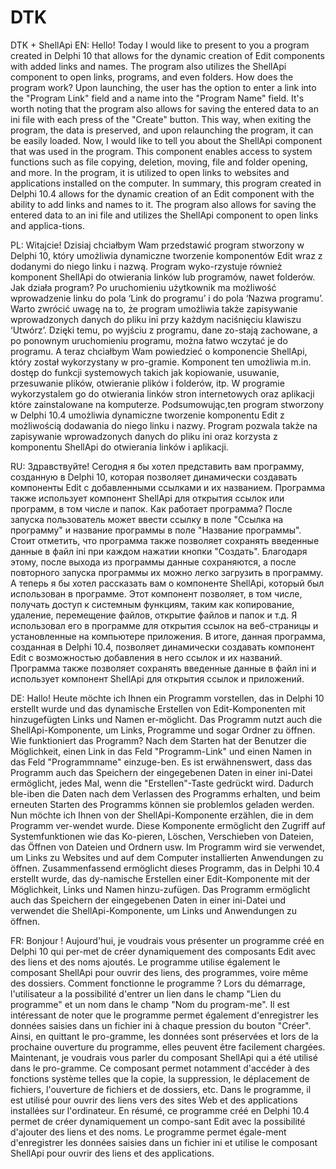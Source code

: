# DTK
DTK + ShellApi
EN:
Hello! Today I would like to present to you a program created in Delphi 10 that allows for the dynamic creation of Edit components with added links and names. The program also utilizes the ShellApi component to open links, programs, and even folders.
How does the program work? Upon launching, the user has the option to enter a link into the "Program Link" field and a name into the "Program Name" field.
It's worth noting that the program also allows for saving the entered data to an ini file with each press of the "Create" button. This way, when exiting the program, the data is preserved, and upon relaunching the program, it can be easily loaded.
Now, I would like to tell you about the ShellApi component that was used in the program. This component enables access to system functions such as file copying, deletion, moving, file and folder opening, and more. In the program, it is utilized to open links to websites and applications installed on the computer.
In summary, this program created in Delphi 10.4 allows for the dynamic creation of an Edit component with the ability to add links and names to it. The program also allows for saving the entered data to an ini file and utilizes the ShellApi component to open links and applica-tions.

PL:
Witajcie! Dzisiaj chciałbym Wam przedstawić program stworzony w Delphi 10, który umożliwia dynamiczne tworzenie komponentów Edit wraz z dodanymi do niego linku i nazwą. Program wyko-rzystuje również komponent ShellApi do otwierania linków lub programów, nawet folderów.
Jak działa program? Po uruchomieniu użytkownik ma możliwość wprowadzenie linku do pola ‘Link do programu’  i do pola ‘Nazwa programu’.
Warto zwrócić uwagę na to, że program umożliwia także zapisywanie wprowadzonych danych do pliku ini przy każdym naciśnięciu klawiszu ‘Utwórz’. Dzięki temu, po wyjściu z programu, dane zo-stają zachowane, a po ponownym uruchomieniu programu, można łatwo wczytać je do programu.
A teraz chciałbym Wam powiedzieć o komponencie ShellApi, który został wykorzystany w  pro-gramie. Komponent ten umożliwia m.in. dostęp do funkcji systemowych takich jak kopiowanie, usuwanie, przesuwanie plików, otwieranie plików i folderów, itp. W programie wykorzystalem go do otwierania linków stron internetowych oraz aplikacji które zainstalowane na komputerze.
Podsumowując,ten program stworzony w Delphi 10.4 umożliwia dynamiczne tworzenie komponentu Edit z możliwością dodawania do niego linku i nazwy. Program pozwala także na zapisywanie wprowadzonych danych do pliku ini oraz korzysta z komponentu ShellApi do otwierania linków i aplikacji.

RU:
Здравствуйте! Сегодня я бы хотел представить вам программу, созданную в Delphi 10, которая позволяет динамически создавать компоненты Edit с добавленными ссылками и их названием. Программа также использует компонент ShellApi для открытия ссылок или программ, в том числе и папок.
Как работает программа? После запуска пользователь может ввести ссылку в поле "Ссылка на программу" и название программы в поле "Название программы". Стоит отметить, что программа также позволяет сохранять введенные данные в файл ini при каждом нажатии кнопки "Создать". Благодаря этому, после выхода из программы данные сохраняются, а после повторного запуска программы их можно легко загрузить в программу.
А теперь я бы хотел рассказать вам о компоненте ShellApi, который был использован в программе. Этот компонент позволяет, в том числе, получать доступ к системным функциям, таким как копирование, удаление, перемещение файлов, открытие файлов и папок и т.д. Я использовал его в программе для открытия ссылок на веб-страницы и установленные на компьютере приложения.
В итоге, данная программа, созданная в Delphi 10.4, позволяет динамически создавать компонент Edit с возможностью добавления в него ссылок и их названий. Программа также позволяет сохранять введенные данные в файл ini и использует компонент ShellApi для открытия ссылок и приложений.

DE:
Hallo! Heute möchte ich Ihnen ein Programm vorstellen, das in Delphi 10 erstellt wurde und das dynamische Erstellen von Edit-Komponenten mit hinzugefügten Links und Namen er-möglicht. Das Programm nutzt auch die ShellApi-Komponente, um Links, Programme und sogar Ordner zu öffnen.
Wie funktioniert das Programm? Nach dem Starten hat der Benutzer die Möglichkeit, einen Link in das Feld "Programm-Link" und einen Namen in das Feld "Programmname" einzuge-ben.
Es ist erwähnenswert, dass das Programm auch das Speichern der eingegebenen Daten in einer ini-Datei ermöglicht, jedes Mal, wenn die "Erstellen"-Taste gedrückt wird. Dadurch ble-iben die Daten nach dem Verlassen des Programms erhalten, und beim erneuten Starten des Programms können sie problemlos geladen werden.
Nun möchte ich Ihnen von der ShellApi-Komponente erzählen, die in dem Programm ver-wendet wurde. Diese Komponente ermöglicht den Zugriff auf Systemfunktionen wie das Ko-pieren, Löschen, Verschieben von Dateien, das Öffnen von Dateien und Ordnern usw. Im Programm wird sie verwendet, um Links zu Websites und auf dem Computer installierten Anwendungen zu öffnen.
Zusammenfassend ermöglicht dieses Programm, das in Delphi 10.4 erstellt wurde, das dy-namische Erstellen einer Edit-Komponente mit der Möglichkeit, Links und Namen hinzu-zufügen. Das Programm ermöglicht auch das Speichern der eingegebenen Daten in einer ini-Datei und verwendet die ShellApi-Komponente, um Links und Anwendungen zu öffnen.

FR:
Bonjour ! Aujourd'hui, je voudrais vous présenter un programme créé en Delphi 10 qui per-met de créer dynamiquement des composants Edit avec des liens et des noms ajoutés. Le programme utilise également le composant ShellApi pour ouvrir des liens, des programmes, voire même des dossiers.
Comment fonctionne le programme ? Lors du démarrage, l'utilisateur a la possibilité d'entrer un lien dans le champ "Lien du programme" et un nom dans le champ "Nom du program-me".
Il est intéressant de noter que le programme permet également d'enregistrer les données saisies dans un fichier ini à chaque pression du bouton "Créer". Ainsi, en quittant le pro-gramme, les données sont préservées et lors de la prochaine ouverture du programme, elles peuvent être facilement chargées.
Maintenant, je voudrais vous parler du composant ShellApi qui a été utilisé dans le pro-gramme. Ce composant permet notamment d'accéder à des fonctions système telles que la copie, la suppression, le déplacement de fichiers, l'ouverture de fichiers et de dossiers, etc. Dans le programme, il est utilisé pour ouvrir des liens vers des sites Web et des applications installées sur l'ordinateur.
En résumé, ce programme créé en Delphi 10.4 permet de créer dynamiquement un compo-sant Edit avec la possibilité d'ajouter des liens et des noms. Le programme permet égale-ment d'enregistrer les données saisies dans un fichier ini et utilise le composant ShellApi pour ouvrir des liens et des applications.


